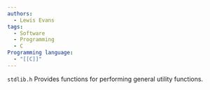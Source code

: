 ```yaml
---
authors:
  - Lewis Evans
tags:
  - Software
  - Programming
  - C
Programming language:
  - "[[C]]"
---
```

`stdlib.h` Provides functions for performing general utility functions.